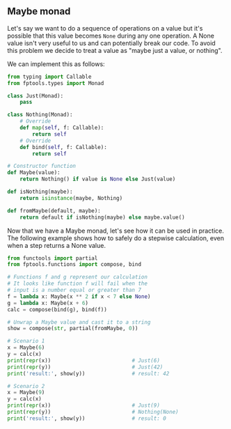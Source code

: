## Maybe monad

Let's say we want to do a sequence of operations on a value but it's possible that this value becomes `None` during any one operation. A None value isn't very useful to us and can potentially break our code. To avoid this problem we decide to treat a value as "maybe just a value, or nothing".

We can implement this as follows:

```python
from typing import Callable
from fptools.types import Monad

class Just(Monad):
    pass

class Nothing(Monad):
    # Override
    def map(self, f: Callable):
        return self
    # Override
    def bind(self, f: Callable):
        return self

# Constructor function
def Maybe(value):
    return Nothing() if value is None else Just(value)

def isNothing(maybe):
    return isinstance(maybe, Nothing)

def fromMaybe(default, maybe):
    return default if isNothing(maybe) else maybe.value()
```

Now that we have a Maybe monad, let's see how it can be used in practice. The following example shows how to safely do a stepwise calculation, even when a step returns a None value.

```python
from functools import partial
from fptools.functions import compose, bind

# Functions f and g represent our calculation
# It looks like function f will fail when the
# input is a number equal or greater than 7
f = lambda x: Maybe(x ** 2 if x < 7 else None)
g = lambda x: Maybe(x + 6)
calc = compose(bind(g), bind(f))

# Unwrap a Maybe value and cast it to a string
show = compose(str, partial(fromMaybe, 0))

# Scenario 1
x = Maybe(6)
y = calc(x)
print(repr(x))                          # Just(6)
print(repr(y))                          # Just(42)
print('result:', show(y))               # result: 42

# Scenario 2
x = Maybe(9)
y = calc(x)
print(repr(x))                          # Just(9)
print(repr(y))                          # Nothing(None)
print('result:', show(y))               # result: 0
```


